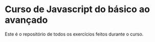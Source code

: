 # Curso de Javascript do básico ao avançado
Este é o repositório de todos os exercícios feitos durante o curso.